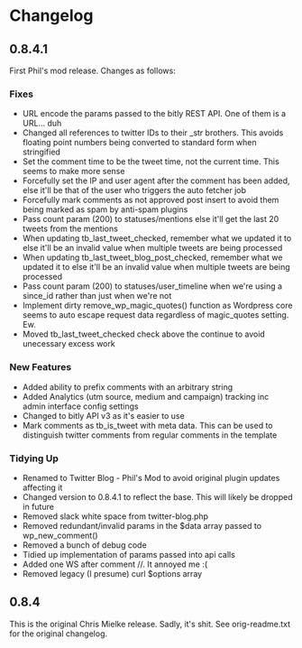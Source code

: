 Changelog
=========

0.8.4.1
-------

First Phil's mod release. Changes as follows:

### Fixes ###

* URL encode the params passed to the bitly REST API. One of them is a URL... duh
* Changed all references to twitter IDs to their _str brothers. This avoids floating point numbers being converted to standard form when stringified
* Set the comment time to be the tweet time, not the current time. This seems to make more sense
* Forcefully set the IP and user agent after the comment has been added, else it'll be that of the user who triggers the auto fetcher job
* Forcefully mark comments as not approved post insert to avoid them being marked as spam by anti-spam plugins
* Pass count param (200) to statuses/mentions else it'll get the last 20 tweets from the mentions
* When updating tb_last_tweet_checked, remember what we updated it to else it'll be an invalid value when multiple tweets are being processed
* When updating tb_last_tweet_blog_post_checked, remember what we updated it to else it'll be an invalid value when multiple tweets are being processed
* Pass count param (200) to statuses/user_timeline when we're using a since_id rather than just when we're not
* Implement dirty remove_wp_magic_quotes() function as Wordpress core seems to auto escape request data regardless of magic_quotes setting. Ew.
* Moved tb_last_tweet_checked check above the continue to avoid unecessary excess work

### New Features ###

* Added ability to prefix comments with an arbitrary string
* Added Analytics (utm source, medium and campaign) tracking inc admin interface config settings
* Changed to bitly API v3 as it's easier to use
* Mark comments as tb_is_tweet with meta data. This can be used to distinguish twitter comments from regular comments in the template

### Tidying Up ###

* Renamed to Twitter Blog - Phil's Mod to avoid original plugin updates affecting it
* Changed version to 0.8.4.1 to reflect the base. This will likely be dropped in future
* Removed slack white space from twitter-blog.php
* Removed redundant/invalid params in the $data array passed to wp_new_comment()
* Removed a bunch of debug code
* Tidied up implementation of params passed into api calls
* Added one WS after comment //. It annoyed me :(
* Removed legacy (I presume) curl $options array

0.8.4
-----

This is the original Chris Mielke release. Sadly, it's shit. See orig-readme.txt for the original changelog.

